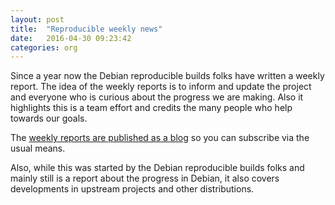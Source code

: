 ```yaml
---
layout: post
title:  "Reproducible weekly news"
date:   2016-04-30 09:23:42
categories: org
---
```


Since a year now the Debian reproducible builds folks have written a weekly
report. The idea of the weekly reports is to inform and update the project and
everyone who is curious about the progress we are making. Also it highlights
this is a team effort and credits the many people who help towards our goals.

The [weekly reports are published as a blog](https://reproducible.alioth.debian.org/blog/) so you can subscribe via the usual means. 

Also, while this was started by the Debian reproducible builds folks and
mainly still is a report about the progress in Debian, it also covers developments in upstream projects and other distributions.

